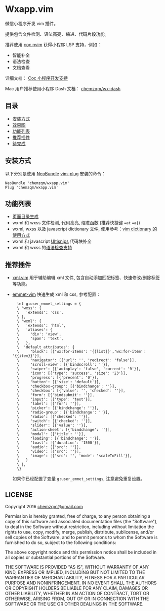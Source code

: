 # Wxapp.vim

微信小程序开发 vim 插件。

提供包含文件检测、语法高亮、缩进、代码片段功能。

推荐使用 [coc.nvim](https://github.com/neoclide/coc.nvim) 获得小程序 LSP 支持，例如：

* 智能补全
* 语法检查
* 文档查看

详细文档： [Coc 小程序开发支持](https://github.com/neoclide/coc.nvim/wiki/%E5%B0%8F%E7%A8%8B%E5%BA%8F%E5%BC%80%E5%8F%91%E6%94%AF%E6%8C%81)

Mac 用户推荐使用小程序 Dash 文档： [chemzqm/wx-dash](https://github.com/chemzqm/wx-dash)

## 目录

- [安装方式](安装方式)
- [效果图](#效果图)
- [功能列表](功能列表)
- [推荐插件](#推荐插件)
- [待完成](#待完成)

## 安装方式

以下分别是使用 [NeoBundle](https://github.com/Shougo/neobundle.vim) [vim-plug](https://github.com/junegunn/vim-plug) 安装的命令：


    NeoBundle 'chemzqm/wxapp.vim'
    Plug 'chemzqm/wxapp.vim'

## 功能列表

* [页面目录生成](#目录生成)
* wxml 和 wxss 文件检测, 代码高亮, 缩进函数 (推荐快捷键 `=at` `=a{`)
* wxml, wxss 以及 javascript dictionary 文件, 使用参考：[vim dictionary 的使用方式](https://chemzqm.me/vim-dictionary)
* wxml 和 javascript [Ultisnips](https://github.com/SirVer/ultisnips) 代码块补全
* wxml 和 wxss 的[语法检查支持](#语法检查)

## 推荐插件

* [xml.vim](http://www.vim.org/scripts/script.php?script_id=1397) 用于辅助编辑 xml 文件, 包含自动添加匹配标签、快速修改/删除标签等功能。
* [emmet-vim](https://github.com/mattn/emmet-vim) 快速生成 xml 和 css,
  参考配置：

    ``` vim
      let g:user_emmet_settings = {
      \ 'wxss': {
      \   'extends': 'css',
      \ },
      \ 'wxml': {
      \   'extends': 'html',
      \   'aliases': {
      \     'div': 'view',
      \     'span': 'text',
      \   },
      \  'default_attributes': {
      \     'block': [{'wx:for-items': '{{list}}','wx:for-item': '{{item}}'}],
      \     'navigator': [{'url': '', 'redirect': 'false'}],
      \     'scroll-view': [{'bindscroll': ''}],
      \     'swiper': [{'autoplay': 'false', 'current': '0'}],
      \     'icon': [{'type': 'success', 'size': '23'}],
      \     'progress': [{'precent': '0'}],
      \     'button': [{'size': 'default'}],
      \     'checkbox-group': [{'bindchange': ''}],
      \     'checkbox': [{'value': '', 'checked': ''}],
      \     'form': [{'bindsubmit': ''}],
      \     'input': [{'type': 'text'}],
      \     'label': [{'for': ''}],
      \     'picker': [{'bindchange': ''}],
      \     'radio-group': [{'bindchange': ''}],
      \     'radio': [{'checked': ''}],
      \     'switch': [{'checked': ''}],
      \     'slider': [{'value': ''}],
      \     'action-sheet': [{'bindchange': ''}],
      \     'modal': [{'title': ''}],
      \     'loading': [{'bindchange': ''}],
      \     'toast': [{'duration': '1500'}],
      \     'audio': [{'src': ''}],
      \     'video': [{'src': ''}],
      \     'image': [{'src': '', 'mode': 'scaleToFill'}],
      \   }
      \ },
      \}
    ```

    如果你已经配置了变量 `g:user_emmet_settings`,  注意避免重复设置。

## LICENSE

Copyright 2016 chemzqm@gmail.com

Permission is hereby granted, free of charge, to any person obtaining
a copy of this software and associated documentation files (the "Software"),
to deal in the Software without restriction, including without limitation
the rights to use, copy, modify, merge, publish, distribute, sublicense,
and/or sell copies of the Software, and to permit persons to whom the
Software is furnished to do so, subject to the following conditions:

The above copyright notice and this permission notice shall be included
in all copies or substantial portions of the Software.

THE SOFTWARE IS PROVIDED "AS IS", WITHOUT WARRANTY OF ANY KIND,
EXPRESS OR IMPLIED, INCLUDING BUT NOT LIMITED TO THE WARRANTIES
OF MERCHANTABILITY, FITNESS FOR A PARTICULAR PURPOSE AND NONINFRINGEMENT.
IN NO EVENT SHALL THE AUTHORS OR COPYRIGHT HOLDERS BE LIABLE FOR ANY CLAIM,
DAMAGES OR OTHER LIABILITY, WHETHER IN AN ACTION OF CONTRACT,
TORT OR OTHERWISE, ARISING FROM, OUT OF OR IN CONNECTION WITH THE SOFTWARE
OR THE USE OR OTHER DEALINGS IN THE SOFTWARE.
